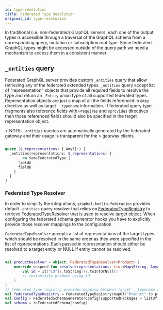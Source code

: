 ```yaml
---
id: type-resolution
title: Federated Type Resolution
original_id: type-resolution
---
```

In traditional (i.e. non-federated) GraphQL servers, each one of the output types is accessible through a traversal of
the GraphQL schema from a corresponding query, mutation or subscription root type. Since federated GraphQL types might
be accessed outside of the query path we need a mechanism to access them in a consistent manner.

## `_entities` query

Federated GraphQL server provides custom `_entities` query that allow retrieving any of the federated extended types.
`_entities` query accept list of "representation" objects that provide all required fields to resolve the type and
return an `_Entity` union type of all supported federated types. Representation objects are just a map of all the fields
referenced in `@key` directive as well as target `__typename` information. If federated query type fragments also
reference fields with `@requires` and `@provides` directives then those referenced fields should also be specified in
the target representation object.

&gt; NOTE: `_entities` queries are automatically generated by the federated gateway and their usage is transparent for the
&gt; gateway clients.

```graphql

query ($_representations: [_Any!]!) {
  _entities(representations: $_representations) {
    ... on SomeFederatedType {
      fieldA
      fieldB
    }
  }
}

```

### Federated Type Resolver

In order to simplify the integrations, `graphql-kotlin-federation` provides default `_entities` query resolver that
relies on
[FederatedTypeRegistry](https://github.com/ExpediaGroup/graphql-kotlin/blob/master/graphql-kotlin-federation/src/main/kotlin/com/expediagroup/graphql/federation/execution/FederatedTypeRegistry.kt)
to retrieve
[FederatedTypeResolver](https://github.com/ExpediaGroup/graphql-kotlin/blob/master/graphql-kotlin-federation/src/main/kotlin/com/expediagroup/graphql/federation/execution/FederatedTypeResolver.kt)
that is used to resolve target object. When configuring the federated schema generator hooks you have to explicitly
provide those resolver mappings to the configuration.

`FederatedTypeResolver` accepts a list of representations of the target types which should be resolved in the same order
as they were specified in the list of representations. Each passed in representation should either be resolved to a
target entity or NULL if entity cannot be resolved.

```kotlin

val productResolver = object: FederatedTypeResolver<Product> {
    override suspend fun resolve(representations: List<Map<String, Any>>): List<Product?> = representations.map {
        val id = it["id"]?.toString()?.toIntOrNull()
        // instantiate product using id
    }
}
// federated type registry provides mapping between target __typename and the corresponding type resolver
val federatedTypeRegistry = FederatedTypeRegistry(mapOf("Product" to productResolver))
val config = FederatedSchemaGeneratorConfig(supportedPackages = listOf("org.example"), hooks = FederatedSchemaGeneratorHooks(federatedTypeRegistry))
val schema = toFederatedSchema(config)

```
